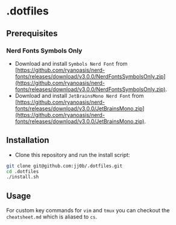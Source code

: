 # .dotfiles

## Prerequisites

### Nerd Fonts Symbols Only

- Download and install `Symbols Nerd Font` from [https://github.com/ryanoasis/nerd-fonts/releases/download/v3.0.0/NerdFontsSymbolsOnly.zip](https://github.com/ryanoasis/nerd-fonts/releases/download/v3.0.0/NerdFontsSymbolsOnly.zip).
- Download and install `JetBrainsMono Nerd Font` from [https://github.com/ryanoasis/nerd-fonts/releases/download/v3.0.0/JetBrainsMono.zip](https://github.com/ryanoasis/nerd-fonts/releases/download/v3.0.0/JetBrainsMono.zip).

## Installation

- Clone this repository and run the install script:

```bash
git clone git@github.com:jj0b/.dotfiles.git
cd .dotfiles
./install.sh
```

## Usage

For custom key commands for `vim` and `tmux` you can checkout the `cheatsheet.md` which is aliased to `cs`.
